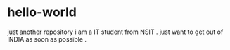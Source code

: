 # hello-world
just another repository
i am a IT student from NSIT . just want to get out of INDIA as soon as possible . 

